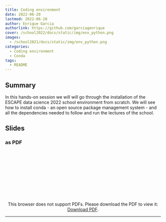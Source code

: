 ```yaml
---
title: Coding environment
date: 2022-06-20
lastmod: 2022-06-20
author: Enrique Garcia
authorlink: https://github.com/garciagenrique
cover: /school2022/docs/static/img/env_python.png
images:
  - /school2021/docs/static/img/env_python.png
categories:
  - Coding environment
  - Conda
tags:
  - README
---
```


## Summary

In this hands-on session we will will go through the installation of the ESCAPE data science 2022 school environment from scratch. We will see how to install conda - an open source package management system - and all the dependencies needed to follow and run the lectures of the school.


## Slides

### as PDF
<CENTER>

<object data="https://indico.in2p3.fr/event/26913/contributions/108201/attachments/71545/101869/20220620_eschool22_Environment_setup.pdf" type="application/pdf" width="100%" height="550px">
    <embed src="https://indico.in2p3.fr/event/26913/contributions/108201/attachments/71545/101869/20220620_eschool22_Environment_setup.pdf">
        <p>This browser does not support PDFs. Please download the PDF to view it: <a href="https://indico.in2p3.fr/event/26913/contributions/108201/attachments/71545/101869/20220620_eschool22_Environment_setup.pdf">Download PDF</a>.</p>
    </embed>
</object>

</CENTER>

---


